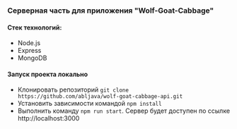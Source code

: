 ### Серверная часть для приложения "Wolf-Goat-Cabbage"

#### Стек технологий:
- Node.js
- Express
- MongoDB

#### Запуск проекта локально

- Клонировать репозиторий `git clone https://github.com/abljava/wolf-goat-cabbage-api.git`
- Установить зависимости командой `npm install`
- Выполнить команду `npm run start`. Сервер будет доступен по ссылке http://localhost:3000
